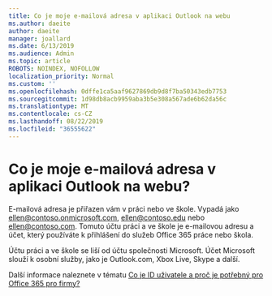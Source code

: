 ```yaml
---
title: Co je moje e-mailová adresa v aplikaci Outlook na webu
ms.author: daeite
author: daeite
manager: joallard
ms.date: 6/13/2019
ms.audience: Admin
ms.topic: article
ROBOTS: NOINDEX, NOFOLLOW
localization_priority: Normal
ms.custom: ''
ms.openlocfilehash: 0dffe1ca5aaf9627869db9d8f7ba50343edb7753
ms.sourcegitcommit: 1d98db8acb9959aba3b5e308a567ade6b62da56c
ms.translationtype: MT
ms.contentlocale: cs-CZ
ms.lasthandoff: 08/22/2019
ms.locfileid: "36555622"
---
```

# <a name="what-is-my-email-address-in-outlook-on-the-web"></a>Co je moje e-mailová adresa v aplikaci Outlook na webu?

E-mailová adresa je přiřazen vám v práci nebo ve škole. Vypadá jako ellen@contoso.onmicrosoft.com, ellen@contoso.edu nebo ellen@contoso.com. Tomuto účtu práci a ve škole je e-mailovou adresu a účet, který používáte k přihlášení do služeb Office 365 práce nebo škola.

Účtu práci a ve škole se liší od účtu společnosti Microsoft. Účet Microsoft slouží k osobní služby, jako je Outlook.com, Xbox Live, Skype a další.

Další informace naleznete v tématu [Co je ID uživatele a proč je potřebný pro Office 365 pro firmy?](https://support.office.com/article/37da662b-5da6-4b56-a091-2731b2ecc8b4)